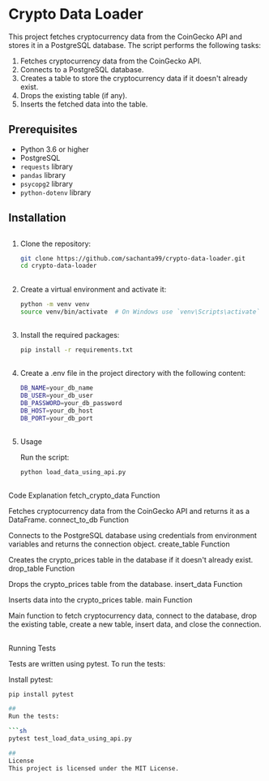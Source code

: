 # Crypto Data Loader

This project fetches cryptocurrency data from the CoinGecko API and stores it in a PostgreSQL database. The script performs the following tasks:

1. Fetches cryptocurrency data from the CoinGecko API.
2. Connects to a PostgreSQL database.
3. Creates a table to store the cryptocurrency data if it doesn't already exist.
4. Drops the existing table (if any).
5. Inserts the fetched data into the table.

## Prerequisites

- Python 3.6 or higher
- PostgreSQL
- `requests` library
- `pandas` library
- `psycopg2` library
- `python-dotenv` library

## Installation

##
1. Clone the repository:
   ```sh
   git clone https://github.com/sachanta99/crypto-data-loader.git
   cd crypto-data-loader

##
2. Create a virtual environment and activate it:
   ```sh
   python -m venv venv
   source venv/bin/activate  # On Windows use `venv\Scripts\activate`

##
3. Install the required packages:
   ```sh 
   pip install -r requirements.txt

##
4. Create a .env file in the project directory with the following content:

   ```sh
   DB_NAME=your_db_name
   DB_USER=your_db_user
   DB_PASSWORD=your_db_password
   DB_HOST=your_db_host
   DB_PORT=your_db_port

##
5. Usage

    Run the script:
    ```sh
    python load_data_using_api.py

##
Code Explanation
fetch_crypto_data Function

Fetches cryptocurrency data from the CoinGecko API and returns it as a DataFrame.
connect_to_db Function

Connects to the PostgreSQL database using credentials from environment variables and returns the connection object.
create_table Function

Creates the crypto_prices table in the database if it doesn't already exist.
drop_table Function

Drops the crypto_prices table from the database.
insert_data Function

Inserts data into the crypto_prices table.
main Function

Main function to fetch cryptocurrency data, connect to the database, drop the existing table, create a new table, insert data, and close the connection.

##
Running Tests

Tests are written using pytest. To run the tests:

Install pytest:

```sh
pip install pytest

##
Run the tests:

```sh
pytest test_load_data_using_api.py

##
License
This project is licensed under the MIT License.
